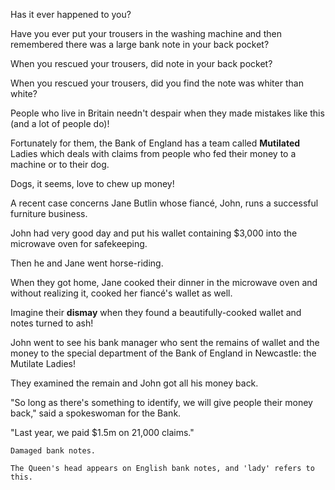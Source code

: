 Has it ever happened to you? 

Have you ever put your trousers in the washing machine and then remembered there was a large bank note in your back pocket? 

When you rescued your trousers, did note in your back pocket? 

When you rescued your trousers, did you find the note was whiter than white? 

People who live in Britain needn't despair when they made mistakes like this (and a lot of people do)! 

Fortunately for them, the Bank of England has a team called **Mutilated** Ladies which deals with claims from people who fed their money to a machine or to their dog. 

Dogs, it seems, love to chew up money!





A recent case concerns Jane Butlin whose fiancé, John, runs a successful furniture business. 

John had very good day and put his wallet containing $3,000 into the microwave oven for safekeeping. 

Then he and Jane went horse-riding. 

When they got home, Jane cooked their dinner in the microwave oven and without realizing it, cooked her fiancé's wallet as well. 

Imagine their **dismay** when they found a beautifully-cooked wallet and notes turned to ash! 

John went to see his bank manager who sent the remains of wallet and the money to the special department of the Bank of England in Newcastle: the Mutilate Ladies! 

They examined the remain and John got all his money back. 

"So long as there's something to identify, we will give people their money back," said a spokeswoman for the Bank. 

"Last year, we paid $1.5m on 21,000 claims."

`Damaged bank notes.` 

`The Queen's head appears on English bank notes, and 'lady' refers to this.`

